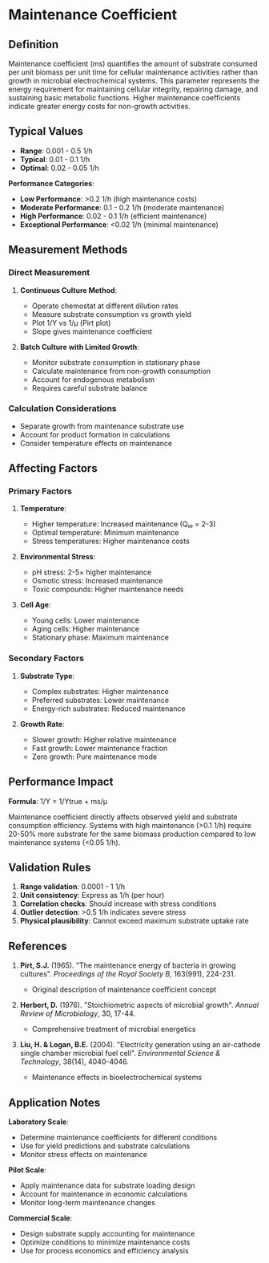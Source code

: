 <!--
Parameter ID: maintenance_coefficient
Category: biological
Generated: 2025-01-16T11:06:00.000Z
-->

# Maintenance Coefficient

## Definition

Maintenance coefficient (ms) quantifies the amount of substrate consumed per
unit biomass per unit time for cellular maintenance activities rather than
growth in microbial electrochemical systems. This parameter represents the
energy requirement for maintaining cellular integrity, repairing damage, and
sustaining basic metabolic functions. Higher maintenance coefficients indicate
greater energy costs for non-growth activities.

## Typical Values

- **Range**: 0.001 - 0.5 1/h
- **Typical**: 0.01 - 0.1 1/h
- **Optimal**: 0.02 - 0.05 1/h

**Performance Categories**:

- **Low Performance**: >0.2 1/h (high maintenance costs)
- **Moderate Performance**: 0.1 - 0.2 1/h (moderate maintenance)
- **High Performance**: 0.02 - 0.1 1/h (efficient maintenance)
- **Exceptional Performance**: <0.02 1/h (minimal maintenance)

## Measurement Methods

### Direct Measurement

1. **Continuous Culture Method**:

   - Operate chemostat at different dilution rates
   - Measure substrate consumption vs growth yield
   - Plot 1/Y vs 1/μ (Pirt plot)
   - Slope gives maintenance coefficient

2. **Batch Culture with Limited Growth**:
   - Monitor substrate consumption in stationary phase
   - Calculate maintenance from non-growth consumption
   - Account for endogenous metabolism
   - Requires careful substrate balance

### Calculation Considerations

- Separate growth from maintenance substrate use
- Account for product formation in calculations
- Consider temperature effects on maintenance

## Affecting Factors

### Primary Factors

1. **Temperature**:

   - Higher temperature: Increased maintenance (Q₁₀ = 2-3)
   - Optimal temperature: Minimum maintenance
   - Stress temperatures: Higher maintenance costs

2. **Environmental Stress**:

   - pH stress: 2-5× higher maintenance
   - Osmotic stress: Increased maintenance
   - Toxic compounds: Higher maintenance needs

3. **Cell Age**:
   - Young cells: Lower maintenance
   - Aging cells: Higher maintenance
   - Stationary phase: Maximum maintenance

### Secondary Factors

1. **Substrate Type**:

   - Complex substrates: Higher maintenance
   - Preferred substrates: Lower maintenance
   - Energy-rich substrates: Reduced maintenance

2. **Growth Rate**:
   - Slower growth: Higher relative maintenance
   - Fast growth: Lower maintenance fraction
   - Zero growth: Pure maintenance mode

## Performance Impact

**Formula**: 1/Y = 1/Ytrue + ms/μ

Maintenance coefficient directly affects observed yield and substrate
consumption efficiency. Systems with high maintenance (>0.1 1/h) require 20-50%
more substrate for the same biomass production compared to low maintenance
systems (<0.05 1/h).

## Validation Rules

1. **Range validation**: 0.0001 - 1 1/h
2. **Unit consistency**: Express as 1/h (per hour)
3. **Correlation checks**: Should increase with stress conditions
4. **Outlier detection**: >0.5 1/h indicates severe stress
5. **Physical plausibility**: Cannot exceed maximum substrate uptake rate

## References

1. **Pirt, S.J.** (1965). "The maintenance energy of bacteria in growing
   cultures". _Proceedings of the Royal Society B_, 163(991), 224-231.

   - Original description of maintenance coefficient concept

2. **Herbert, D.** (1976). "Stoichiometric aspects of microbial growth". _Annual
   Review of Microbiology_, 30, 17-44.

   - Comprehensive treatment of microbial energetics

3. **Liu, H. & Logan, B.E.** (2004). "Electricity generation using an
   air-cathode single chamber microbial fuel cell". _Environmental Science &
   Technology_, 38(14), 4040-4046.
   - Maintenance effects in bioelectrochemical systems

## Application Notes

**Laboratory Scale**:

- Determine maintenance coefficients for different conditions
- Use for yield predictions and substrate calculations
- Monitor stress effects on maintenance

**Pilot Scale**:

- Apply maintenance data for substrate loading design
- Account for maintenance in economic calculations
- Monitor long-term maintenance changes

**Commercial Scale**:

- Design substrate supply accounting for maintenance
- Optimize conditions to minimize maintenance costs
- Use for process economics and efficiency analysis
